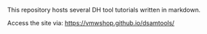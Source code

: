 This repository hosts several DH tool tutorials written in markdown.

Access the site via: https://vmwshop.github.io/dsamtools/
